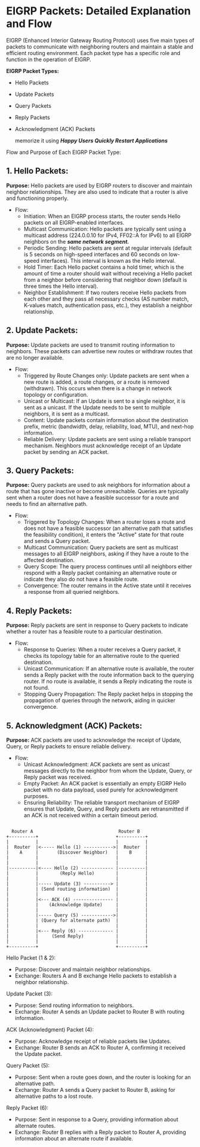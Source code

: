 # EIGRP Packets: Detailed Explanation and Flow

EIGRP (Enhanced Interior Gateway Routing Protocol) uses five main types of packets to communicate with neighboring routers and maintain a stable and efficient routing environment. Each packet type has a specific role and function in the operation of EIGRP. 

**EIGRP Packet Types:**
 - Hello Packets
 - Update Packets
 - Query Packets
 - Reply Packets
 - Acknowledgment (ACK) Packets

    memorize it using ***Happy Users Quickly Restart Applications***

Flow and Purpose of Each EIGRP Packet Type:
## 1. Hello Packets:
**Purpose:** Hello packets are used by EIGRP routers to discover and maintain neighbor relationships. They are also used to indicate that a router is alive and functioning properly.
- Flow:
   - Initiation: When an EIGRP process starts, the router sends Hello packets on all EIGRP-enabled interfaces.
   - Multicast Communication: Hello packets are typically sent using a multicast address (224.0.0.10 for IPv4, FF02::A for IPv6) to all EIGRP neighbors on the ***same network segment.***
   - Periodic Sending: Hello packets are sent at regular intervals (default is 5 seconds on high-speed interfaces and 60 seconds on low-speed interfaces). This interval is known as the Hello interval.
   - Hold Timer: Each Hello packet contains a hold timer, which is the amount of time a router should wait without receiving a Hello packet from a neighbor before considering that neighbor down (default is three times the Hello interval).
   - Neighbor Establishment: If two routers receive Hello packets from each other and they pass all necessary checks (AS number match, K-values match, authentication pass, etc.), they establish a neighbor relationship.

## 2. Update Packets:

**Purpose:** Update packets are used to transmit routing information to neighbors. These packets can advertise new routes or withdraw routes that are no longer available.
- Flow:
   - Triggered by Route Changes only: Update packets are sent when a new route is added, a route changes, or a route is removed (withdrawn). This occurs when there is a change in network topology or configuration.
   - Unicast or Multicast: If an Update is sent to a single neighbor, it is sent as a unicast. If the Update needs to be sent to multiple neighbors, it is sent as a multicast.
   - Content: Update packets contain information about the destination prefix, metric (bandwidth, delay, reliability, load, MTU), and next-hop information.
   - Reliable Delivery: Update packets are sent using a reliable transport mechanism. Neighbors must acknowledge receipt of an Update packet by sending an ACK packet.

## 3. Query Packets:

**Purpose:** Query packets are used to ask neighbors for information about a route that has gone inactive or become unreachable. Queries are typically sent when a router does not have a feasible successor for a route and needs to find an alternative path.
 - Flow:
    - Triggered by Topology Changes: When a router loses a route and does not have a feasible successor (an alternative path that satisfies the feasibility condition), it enters the "Active" state for that route and sends a Query packet.
    - Multicast Communication: Query packets are sent as multicast messages to all EIGRP neighbors, asking if they have a route to the affected destination.
    - Query Scope: The query process continues until all neighbors either respond with a Reply packet containing an alternative route or indicate they also do not have a feasible route.
    - Convergence: The router remains in the Active state until it receives a response from all queried neighbors.

## 4. Reply Packets:

**Purpose:** Reply packets are sent in response to Query packets to indicate whether a router has a feasible route to a particular destination.
- Flow:
    - Response to Queries: When a router receives a Query packet, it checks its topology table for an alternative route to the queried destination.
    - Unicast Communication: If an alternative route is available, the router sends a Reply packet with the route information back to the querying router. If no route is available, it sends a Reply indicating the route is not found.
    - Stopping Query Propagation: The Reply packet helps in stopping the propagation of queries through the network, aiding in quicker convergence.

## 5. Acknowledgment (ACK) Packets:

**Purpose:** ACK packets are used to acknowledge the receipt of Update, Query, or Reply packets to ensure reliable delivery.
 - Flow:
    - Unicast Acknowledgment: ACK packets are sent as unicast messages directly to the neighbor from whom the Update, Query, or Reply packet was received.
    - Empty Packet: An ACK packet is essentially an empty EIGRP Hello packet with no data payload, used purely for acknowledgment purposes.
    - Ensuring Reliability: The reliable transport mechanism of EIGRP ensures that Update, Query, and Reply packets are retransmitted if an ACK is not received within a certain timeout period.

```

  Router A                                Router B
+----------+                             +----------+
|          |                             |          |
|  Router  |<----- Hello (1) ----------->|  Router  |
|    A     |       (Discover Neighbor)   |    B     |
|          |                             |          |
|          |                             |          |
|----------|<---- Hello (2) ------------ |----------|
|          |        (Reply Hello)        |          |
|          |                             |          |
|          |----- Update (3) ----------> |          |
|          | (Send routing information)  |          |
|          |                             |          |
|          |<--- ACK (4) --------------- |          |
|          |    (Acknowledge Update)     |          |
|          |                             |          |
|          |----- Query (5) ------------>|          |
|          | (Query for alternate path)  |          |
|          |                             |          |
|          |<--- Reply (6) ------------- |          |
|          |     (Send Reply)            |          |
|          |                             |          |
+----------+                             +----------+

```
Hello Packet (1 & 2):

- Purpose: Discover and maintain neighbor relationships.
- Exchange: Routers A and B exchange Hello packets to establish a neighbor relationship.

Update Packet (3):
- Purpose: Send routing information to neighbors.
- Exchange: Router A sends an Update packet to Router B with routing information.

ACK (Acknowledgment) Packet (4):

- Purpose: Acknowledge receipt of reliable packets like Updates.
- Exchange: Router B sends an ACK to Router A, confirming it received the Update packet.

Query Packet (5):

- Purpose: Sent when a route goes down, and the router is looking for an alternative path.
- Exchange: Router A sends a Query packet to Router B, asking for alternative paths to a lost route.

Reply Packet (6):

- Purpose: Sent in response to a Query, providing information about alternate routes.
- Exchange: Router B replies with a Reply packet to Router A, providing information about an alternate route if available.
